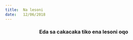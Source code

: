 ```yaml
---
title:  Na lesoni
date:   12/06/2018
---
```


### <center>Eda sa cakacaka tiko ena lesoni oqo</center>